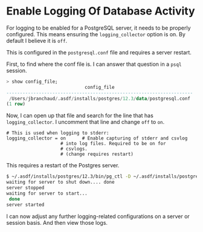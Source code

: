 # Enable Logging Of Database Activity

For logging to be enabled for a PostgreSQL server, it needs to be properly
configured. This means ensuring the `logging_collector` option is on. By
default I believe it is `off`.

This is configured in the `postgresql.conf` file and requires a server restart.

First, to find where the conf file is. I can answer that question in a `psql`
session.

```sql
> show config_file;
                             config_file
---------------------------------------------------------------------
 /Users/jbranchaud/.asdf/installs/postgres/12.3/data/postgresql.conf
(1 row)
```

Now, I can open up that file and search for the line that has
`logging_collector`. I uncomment that line and change `off` to `on`.

```
# This is used when logging to stderr:
logging_collector = on 		# Enable capturing of stderr and csvlog
					# into log files. Required to be on for
					# csvlogs.
					# (change requires restart)
```

This requires a restart of the Postgres server.

```bash
$ ~/.asdf/installs/postgres/12.3/bin/pg_ctl -D ~/.asdf/installs/postgres/12.3/data restart
waiting for server to shut down.... done
server stopped
waiting for server to start...
 done
server started
```

I can now adjust any further logging-related configurations on a server or
session basis. And then view those logs.
